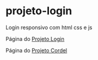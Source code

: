 # projeto-login
 Login responsivo com html css e js
 
 <p>Página do <a href="https://derekesper.github.io/projeto-login/">Projeto Login</a></p> 
 
 <p>Página do <a href="https://derekesper.github.io/projeto-cordel/">Projeto Cordel</a></p>
